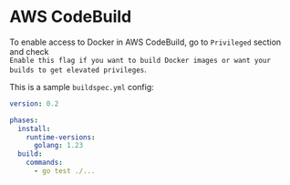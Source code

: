 # AWS CodeBuild

To enable access to Docker in AWS CodeBuild, go to `Privileged` section and check  
`Enable this flag if you want to build Docker images or want your builds to get elevated privileges`.

This is a sample `buildspec.yml` config:

```yaml
version: 0.2

phases:
  install:
    runtime-versions:
      golang: 1.23
  build:
    commands:
      - go test ./...
```
